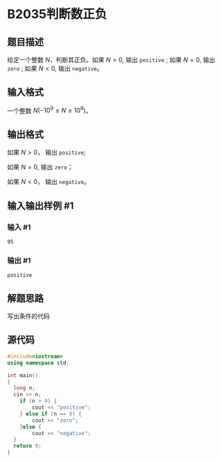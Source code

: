 # B2035判断数正负

## 题目描述

给定一个整数 $N$，判断其正负。如果 $N>0$, 输出 `positive` ; 如果 $N=0$, 输出 `zero` ; 如果 $N<0,$ 输出 `negative`。

## 输入格式

一个整数 $N(-10^9 \le N \le 10^9)$。

## 输出格式

如果 $N>0$， 输出 `positive`; 

如果 $N=0$, 输出 `zero`； 

如果 $N<0$， 输出 `negative`。

## 输入输出样例 #1

### 输入 #1

```
95
```

### 输出 #1

```
positive
```

## 解题思路

写出条件的代码

## 源代码

```cpp
#include<iostream>
using namespace std;

int main()
{
  long n;
  cin >> n;
	if (n > 0) {
		cout << "positive";
	} else if (n == 0) {
		cout << "zero";
	}else {
		cout << "negative";
  }
  return 0;
}
```

